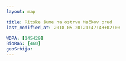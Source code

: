 ```yaml
---
layout: map

title: Ritske šume na ostrvu Mačkov prud
last_modified_at: 2018-05-20T21:47:43+02:00

WDPA: [145429]
BioRaS: [460]
geoSrbija:
---
```

